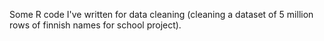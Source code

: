 Some R code I've written for data cleaning (cleaning a dataset of 5 million rows of finnish names for school project).
